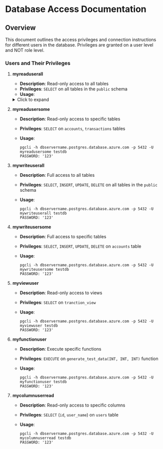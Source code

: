 # Database Access Documentation

## Overview

This document outlines the access privileges and connection instructions for different users in the database. Privileges are granted on a user level and NOT role level.

### Users and Their Privileges

1. **myreaduserall**
   - **Description**: Read-only access to all tables
   - **Privileges**: `SELECT` on all tables in the `public` schema
   - **Usage**:
    <details>
    <summary>Click to expand</summary>

     ```
     pgcli -h dbservername.postgres.database.azure.com -p 5432 -U myreaduserall testdb
     PASSWORD: '123'
     ```√√√SELECT * FROM users;SELECT * FROM users;

     Example
     ```sql
     SELECT * FROM users;
     ```
     </details>

2. **myreadusersome**
   - **Description**: Read-only access to specific tables
   - **Privileges**: `SELECT` on `accounts`, `transactions` tables
   - **Usage**:

     ```
     pgcli -h dbservername.postgres.database.azure.com -p 5432 -U myreadusersome testdb
     PASSWORD: '123'
     ```

3. **mywriteuserall**
   - **Description**: Full access to all tables
   - **Privileges**: `SELECT`, `INSERT`, `UPDATE`, `DELETE` on all tables in the `public` schema
   - **Usage**:

     ```
     pgcli -h dbservername.postgres.database.azure.com -p 5432 -U mywriteuserall testdb
     PASSWORD: '123'
     ```

4. **mywriteusersome**
   - **Description**: Full access to specific tables
   - **Privileges**: `SELECT`, `INSERT`, `UPDATE`, `DELETE` on `accounts` table
   - **Usage**:

     ```
     pgcli -h dbservername.postgres.database.azure.com -p 5432 -U mywriteusersome testdb
     PASSWORD: '123'
     ```

5. **myviewuser**
   - **Description**: Read-only access to views
   - **Privileges**: `SELECT` on `tranction_view`
   - **Usage**:

     ```
     pgcli -h dbservername.postgres.database.azure.com -p 5432 -U myviewuser testdb
     PASSWORD: '123'
     ```

6. **myfunctionuser**
   - **Description**: Execute specific functions
   - **Privileges**: `EXECUTE` on `generate_test_data(INT, INT, INT)` function
   - **Usage**:

     ```
     pgcli -h dbservername.postgres.database.azure.com -p 5432 -U myfunctionuser testdb
     PASSWORD: '123'
     ```

7. **mycolumnuserread**
   - **Description**: Read-only access to specific columns
   - **Privileges**: `SELECT` (`id`, `user_name`) on `users` table
   - **Usage**:

     ```
     pgcli -h dbservername.postgres.database.azure.com -p 5432 -U mycolumnuserread testdb
     PASSWORD: '123'
     ```

